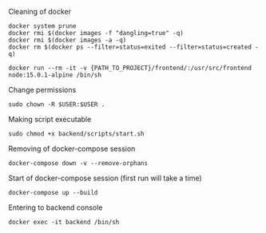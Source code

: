 Cleaning of docker

```shell script
docker system prune
docker rmi $(docker images -f "dangling=true" -q)
docker rmi $(docker images -a -q)
docker rm $(docker ps --filter=status=exited --filter=status=created -q)
```

```shell script
docker run --rm -it -v {PATH_TO_PROJECT}/frontend/:/usr/src/frontend node:15.0.1-alpine /bin/sh
```

Change permissions

```shell script
sudo chown -R $USER:$USER .
```

Making script executable

```shell script
sudo chmod +x backend/scripts/start.sh
```

Removing of docker-compose session

```shell script
docker-compose down -v --remove-orphans
```

Start of docker-compose session (first run will take a time)

```shell script
docker-compose up --build
```

Entering to backend console

```shell script
docker exec -it backend /bin/sh
```
